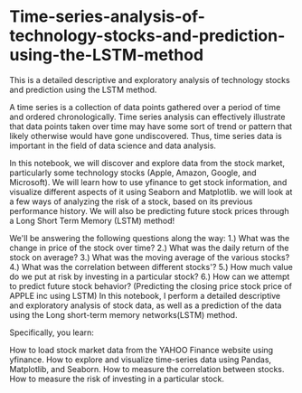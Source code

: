 # Time-series-analysis-of-technology-stocks-and-prediction-using-the-LSTM-method
This is a detailed descriptive and exploratory analysis of technology stocks and prediction using the LSTM method.

A time series is a collection of data points gathered over a period of time and ordered chronologically. Time series analysis can effectively illustrate that data points taken over time may have some sort of trend or pattern that likely otherwise would have gone undiscovered. Thus, time series data is important in the field of data science and data analysis.

In this notebook, we will discover and explore data from the stock market, particularly some technology stocks (Apple, Amazon, Google, and Microsoft). We will learn how to use yfinance to get stock information, and visualize different aspects of it using Seaborn and Matplotlib. we will look at a few ways of analyzing the risk of a stock, based on its previous performance history. We will also be predicting future stock prices through a Long Short Term Memory (LSTM) method!

We'll be answering the following questions along the way:
1.) What was the change in price of the stock over time?
2.) What was the daily return of the stock on average?
3.) What was the moving average of the various stocks?
4.) What was the correlation between different stocks'?
5.) How much value do we put at risk by investing in a particular stock?
6.) How can we attempt to predict future stock behavior? (Predicting the closing price stock price of APPLE inc using LSTM)
In this notebook, I perform a detailed descriptive and exploratory analysis of stock data, as well as a prediction of the data using the Long short-term memory networks(LSTM) method.

Specifically, you learn:

How to load stock market data from the YAHOO Finance website using yfinance.
How to explore and visualize time-series data using Pandas, Matplotlib, and Seaborn.
How to measure the correlation between stocks.
How to measure the risk of investing in a particular stock.
